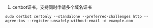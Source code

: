 1. certbot证书，支持同时申请多个域名证书

```
sudo certbot certonly --standalone --preferred-challenges http --agree-tos --register-unsafely-without-email -d example.com
```